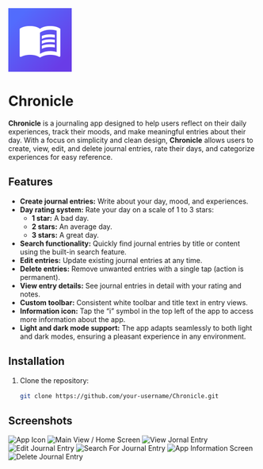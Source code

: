 <img src="Chronicle/Assets.xcassets/AppIcon.appiconset/chronicle-icon.png" width="128" height="128" alt="Chronicle App Icon">

# Chronicle

**Chronicle** is a journaling app designed to help users reflect on their daily experiences, track their moods, and make meaningful entries about their day. With a focus on simplicity and clean design, **Chronicle** allows users to create, view, edit, and delete journal entries, rate their days, and categorize experiences for easy reference.

## Features

- **Create journal entries:** Write about your day, mood, and experiences.
- **Day rating system:** Rate your day on a scale of 1 to 3 stars:
  - **1 star:** A bad day.
  - **2 stars:** An average day.
  - **3 stars:** A great day.
- **Search functionality:** Quickly find journal entries by title or content using the built-in search feature.
- **Edit entries:** Update existing journal entries at any time.
- **Delete entries:** Remove unwanted entries with a single tap (action is permanent).
- **View entry details:** See journal entries in detail with your rating and notes.
- **Custom toolbar:** Consistent white toolbar and title text in entry views.
- **Information icon:** Tap the “i” symbol in the top left of the app to access more information about the app.
- **Light and dark mode support:** The app adapts seamlessly to both light and dark modes, ensuring a pleasant experience in any environment.

## Installation

1. Clone the repository:
   ```bash
   git clone https://github.com/your-username/Chronicle.git

## Screenshots

![App Icon](Chronicle/Assets.xcassets/screenshot-01.imageset/screenshot-01.png)
![Main View / Home Screen](Chronicle/Assets.xcassets/screenshot-02.imageset/screenshot-02.png)
![View Jornal Entry](Chronicle/Assets.xcassets/screenshot-03.imageset/screenshot-03.png)
![Edit Journal Entry](Chronicle/Assets.xcassets/screenshot-04.imageset/screenshot-04.png)
![Search For Journal Entry](Chronicle/Assets.xcassets/screenshot-05.imageset/screenshot-05.png)
![App Information Screen](Chronicle/Assets.xcassets/screenshot-06.imageset/screenshot-06.png)
![Delete Journal Entry](Chronicle/Assets.xcassets/screenshot-07.imageset/screenshot-07.png)
